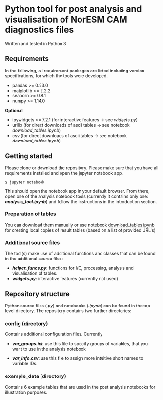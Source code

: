 # Python tool for post analysis and visualisation of NorESM CAM diagnostics files

Written and tested in Python 3

## Requirements

In the following, all requirement packages are listed including version specifications, for which the tools were developed.

- pandas >= 0.23.0
- matplotlib >= 2.2.2
- seaborn >= 0.8.1
- numpy >= 1.14.0

__Optional__

- ipywidgets >= 7.2.1 (for interactive features -> see *widgets.py*)
- urllib (for direct downloads of ascii tables -> see notebook *download_tables.ipynb*)
- csv (for direct downloads of ascii tables -> see notebook *download_tables.ipynb*)

## Getting started

Please clone or download the repository. Please make sure that you have all requirements installed and open the jupyter notebook app.

```
$ jupyter notebook
```

This should open the notebook app in your default browser. From there, open one of the analysis notebook tools (currently it contains only one: ***analysis_tool.ipynb***) and follow the instructions in the introduction section.

### Preparation of tables 

You can download them manually or use notebook [download_tables.ipynb](https://github.com/jgliss/noresm_diag_postproc/blob/master/download_tables.ipynb) for creating local copies of result tables (based on a list of provided URL's)

### Additional source files

The tool(s) make use of additional functions and classes that can be found in the additional source files:

- ***helper_funcs.py***: functions for I/O, processing, analysis and visualisation of tables.
- ***widgets.py***: interactive features (currently not used)

## Repository structure

Python source files (*.py*) and notebooks (*.ipynb*) can be found in the top level directory. The repository contains two further directories:

### config (directory)

Contains additional configuration files. Currently

- ***var_groups.ini***: use this file to specify groups of variables, that you want to use in the analysis notebook

- ***var_info.csv***: use this file to assign more intuitive short names to variable IDs.

### example_data (directory)

Contains 6 example tables that are used in the post analysis notebooks for illustration purposes.
